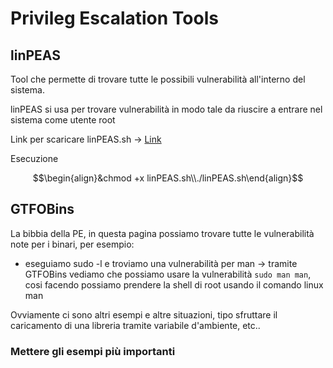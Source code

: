 # Privileg Escalation Tools

## linPEAS

Tool che permette di trovare tutte le possibili vulnerabilità all'interno del sistema.

linPEAS si usa per trovare vulnerabilità in modo tale da riuscire a entrare nel sistema come utente root

Link per scaricare linPEAS.sh -> [Link](https://github.com/peass-ng/PEASS-ng/tree/master/linPEAS)

Esecuzione 
```math
\begin{align}&chmod +x linPEAS.sh\\./linPEAS.sh\end{align}
```

## GTFOBins

La bibbia della PE, in questa pagina possiamo trovare tutte le vulnerabilità note per i binari, per esempio:

- eseguiamo sudo -l e troviamo una vulnerabilità per man -> tramite GTFOBins vediamo che possiamo usare la vulnerabilità `sudo man man`, cosi facendo possiamo prendere la shell di root usando il comando linux man

Ovviamente ci sono altri esempi e altre situazioni, tipo sfruttare il caricamento di una libreria tramite variabile d'ambiente, etc..

### Mettere gli esempi più importanti


